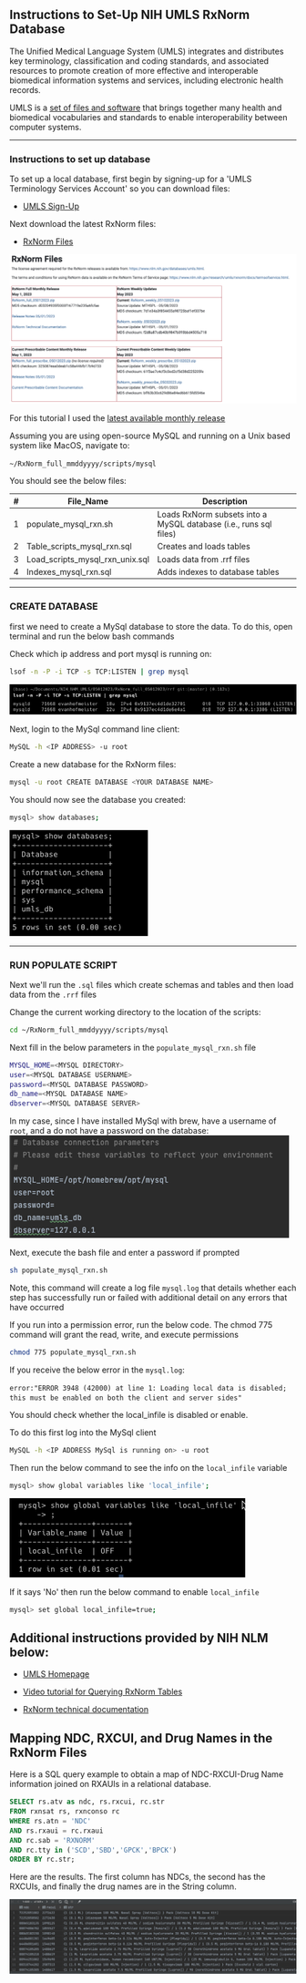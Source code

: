 ## Instructions to Set-Up NIH UMLS RxNorm Database

The Unified Medical Language System (UMLS) integrates and distributes key terminology, classification and coding standards, and associated resources to promote creation of more effective and interoperable biomedical information systems and services, including electronic health records.

UMLS is a [set of files and software](https://www.nlm.nih.gov/research/umls/sourcereleasedocs/index.html) that brings together many health and biomedical vocabularies and standards to enable interoperability between computer systems.

---
### Instructions to set up database 
To set up a local database, first begin by signing-up for a 'UMLS Terminology Services Account' so you can download files:
* [UMLS Sign-Up](https://uts.nlm.nih.gov/uts/signup-login)

Next download the latest RxNorm files:
* [RxNorm Files](https://www.nlm.nih.gov/research/umls/rxnorm/docs/rxnormfiles.html)


![latest_release](images/latest_release.png)

For this tutorial I used the [latest available monthly release](https://download.nlm.nih.gov/umls/kss/rxnorm/RxNorm_full_05012023.zip)

Assuming you are using open-source MySQL and running on a Unix based system like MacOS, navigate to:

`~/RxNorm_full_mmddyyyy/scripts/mysql`

You should see the below files:

| # | File_Name                       | Description                                                       |
|---|---------------------------------|-------------------------------------------------------------------|
| 1 | populate_mysql_rxn.sh           | Loads RxNorm subsets into a MySQL database (i.e., runs sql files) |
| 2 | Table_scripts_mysql_rxn.sql     | Creates and loads tables                                          |
| 3 | Load_scripts_mysql_rxn_unix.sql | Loads data from .rrf files                                        |
| 4 | Indexes_mysql_rxn.sql           | Adds indexes to database tables                                   |
---
### CREATE DATABASE
first we need to create a MySql database to store the data. To do this, open terminal and run the below bash commands 

Check which ip address and port mysql is running on:
``` bash
lsof -n -P -i TCP -s TCP:LISTEN | grep mysql
```

![find_ip_port](images/find_ip_port.png)

Next, login to the MySql command line client:
``` bash
MySQL -h <IP ADDRESS> -u root
```

Create a new database for the RxNorm files:
``` bash
mysql -u root CREATE DATABASE <YOUR DATABASE NAME>
```

You should now see the database you created:
``` bash
mysql> show databases;
```

![MySql_DB](images/MySql_DB.png)

---
### RUN POPULATE SCRIPT 
Next we'll run the `.sql` files which create schemas and tables and then load data from the `.rrf` files

Change the current working directory to the location of the scripts:
``` bash
cd ~/RxNorm_full_mmddyyyy/scripts/mysql
```

Next fill in the below parameters in the `populate_mysql_rxn.sh` file 
``` bash
MYSQL_HOME=<MYSQL DIRECTORY>
user=<MYSQL DATABASE USERNAME>
password=<MYSQL DATABASE PASSWORD>
db_name=<MYSQL DATABASE NAME>
dbserver=<MYSQL DATABASE SERVER>
```

In my case, since I have installed MySql with brew, have a username of `root`, and a do not have a password on the database:
![populate_mysql_parameters](images/populate_mysql_parameters.png)

Next, execute the bash file and enter a password if prompted
``` bash
sh populate_mysql_rxn.sh
```

Note, this command will create a log file `mysql.log` that details whether each step has successfully run or failed with additional detail on any errors that have occurred 


If you run into a permission error, run the below code. The chmod 775 command will grant the read, write, and execute permissions
``` bash
chmod 775 populate_mysql_rxn.sh
```

If you receive the below error in the `mysql.log`:

`error:"ERROR 3948 (42000) at line 1: Loading local data is disabled; this must be enabled on both the client and server sides"`


You should check whether the local_infile is disabled or enable. 

To do this first log into the MySql client
``` bash
MySQL -h <IP ADDRESS MySql is running on> -u root
```

Then run the below command to see the info on the `local_infile` variable
``` bash
mysql> show global variables like 'local_infile';
```

![local_infile_error](images/local_infile_error.png)

If it says 'No' then run the below command to enable `local_infile`
``` bash
mysql> set global local_infile=true;
```



## Additional instructions provided by NIH NLM below:
* [UMLS Homepage](https://www.nlm.nih.gov/research/umls/index.html)

* [Video tutorial for Querying RxNorm Tables](https://www.nlm.nih.gov/research/umls/user_education/quick_tours/RxNorm/ndc_rxcui/NDC_RXCUI_DrugName.html)

* [RxNorm technical documentation](https://www.nlm.nih.gov/research/umls/rxnorm/docs/techdoc.html#s13_0)





## Mapping NDC, RXCUI, and Drug Names in the RxNorm Files

Here is a SQL query example to obtain a map of NDC-RXCUI-Drug Name information joined on RXAUIs in
a relational database.

``` sql
SELECT rs.atv as ndc, rs.rxcui, rc.str
FROM rxnsat rs, rxnconso rc
WHERE rs.atn = 'NDC'
AND rs.rxaui = rc.rxaui
AND rc.sab = 'RXNORM'
AND rc.tty in ('SCD','SBD','GPCK','BPCK')
ORDER BY rc.str;
```

Here are the results. The first column has NDCs, the second has the RXCUIs, and finally the drug names
are in the String column.

![data](images/data.png)
